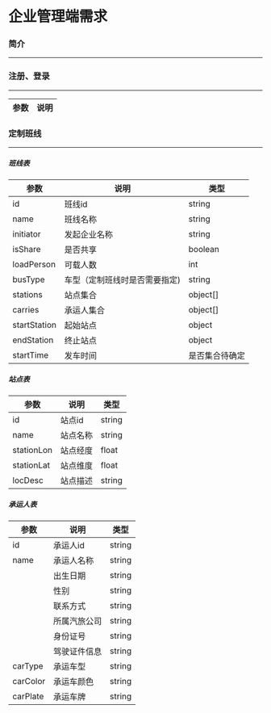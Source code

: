 # 企业管理端需求
### 简介
-----------------------

### 注册、登录
---------------

| 参数 | 说明 | 
|--------------------------------------|------------------------------------|

### 定制班线
-----------


##### 班线表

| 参数 | 说明 | 类型 |
|--------------------------------------|------------------------------------|------------------------------------|
| id | 班线id | string |
| name | 班线名称 | string |
| initiator | 发起企业名称 | string |
| isShare | 是否共享 | boolean |
| loadPerson | 可载人数 | int |
| busType | 车型（定制班线时是否需要指定) | string |
| stations | 站点集合 | object[] |
| carries | 承运人集合 | object[] |
| startStation | 起始站点 | object |
| endStation | 终止站点 | object |
| startTime | 发车时间 | 是否集合待确定 |


##### 站点表

| 参数 | 说明 | 类型 |
|------|-----|------|
| id | 站点id | string |
| name | 站点名称 | string |
| stationLon | 站点经度 | float |
| stationLat | 站点维度 | float |
| locDesc | 站点描述 | string |

##### 承运人表

| 参数 | 说明 | 类型 |
|------|-----|------|
| id | 承运人id | string |
| name | 承运人名称 | string |
|         | 出生日期 | string |
|         | 性别 | string |
|         | 联系方式 | string |
|         | 所属汽旅公司 | string |
|         | 身份证号 | string |
|         | 驾驶证件信息 | string |
| carType | 承运车型 | string |
| carColor | 承运车颜色 | string |
| carPlate | 承运车牌 | string |


